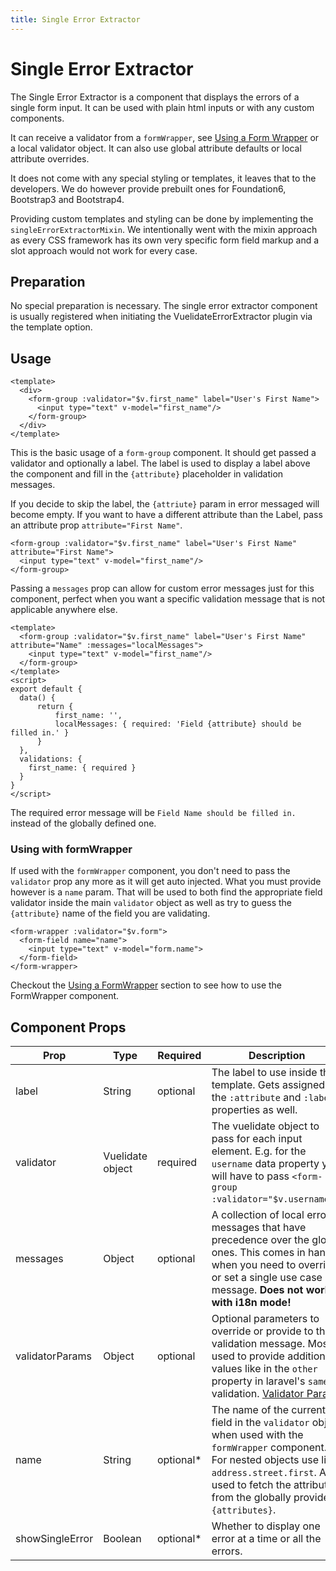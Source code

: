 ```yaml
---
title: Single Error Extractor
---
```


# Single Error Extractor
The Single Error Extractor is a component that displays the errors of a single form input. It can be used with plain html inputs or with any custom components.

It can receive a validator from a `formWrapper`, see [Using a Form Wrapper](form_wrapper.md) or a local validator object. It can also use global attribute defaults or local attribute overrides. 

It does not come with any special styling or templates, it leaves that to the developers. We do however provide prebuilt ones for Foundation6, Bootstrap3 and Bootstrap4.

Providing custom templates and styling can be done by implementing the `singleErrorExtractorMixin`. We intentionally went with the mixin approach as every CSS framework has its own very specific form field markup and a slot approach would not work for every case.

## Preparation
No special preparation is necessary. The single error extractor component is usually registered when initiating the VuelidateErrorExtractor plugin via the template option.

## Usage
```vue
<template>
  <div>
    <form-group :validator="$v.first_name" label="User's First Name">
      <input type="text" v-model="first_name"/>
    </form-group>
  </div>
</template>
```

This is the basic usage of a `form-group` component. It should get passed a validator and optionally a label. The label is used to display a label above the component and fill in the `{attribute}` placeholder in validation messages.

If you decide to skip the label, the `{attriute}` param in error messaged will become empty. If you want to have a different attribute than the Label, pass an attribute prop `attribute="First Name"`. 

```vue
<form-group :validator="$v.first_name" label="User's First Name" attribute="First Name">
  <input type="text" v-model="first_name"/>
</form-group>
```

Passing a `messages` prop can allow for custom error messages just for this component, perfect when you want a specific validation message that is not applicable anywhere else.

```vue
<template>
  <form-group :validator="$v.first_name" label="User's First Name" attribute="Name" :messages="localMessages">
    <input type="text" v-model="first_name"/>
  </form-group>
</template>
<script>
export default {
  data() {
      return {
          first_name: '',
          localMessages: { required: 'Field {attribute} should be filled in.' }
      }
  },
  validations: {
    first_name: { required }
  }
}
</script>
```


The required error message will be `Field Name should be filled in.` instead of the globally defined one.

### Using with formWrapper
If used with the `formWrapper` component, you don't need to pass the `validator` prop any more as it will get auto injected. What you must provide however is a `name` param.
That will be used to both find the appropriate field validator inside the main `validator` object as well as try to guess the `{attribute}` name of the field you are validating.

```vue
<form-wrapper :validator="$v.form">
  <form-field name="name">
    <input type="text" v-model="form.name">
  </form-field>
</form-wrapper>
```
Checkout the [Using a FormWrapper](form_wrapper.md) section to see how to use the FormWrapper component.

## Component Props

| Prop            | Type             | Required  | Description                                                                                                                                                                                                                         |
| --------------- | ---------------- | --------  | ----------------------------------------------------------------------------------------------------------------------------------------------------------------------------------------------------------------------------------- |
| label           | String           | optional  | The label to use inside the template. Gets assigned to the `:attribute` and `:label` properties as well.                                                                                                                            |
| validator       | Vuelidate object | required  | The vuelidate object to pass for each input element. E.g. for the `username` data property you will have to pass `<form-group :validator="$v.username">`.                                                                           |
| messages        | Object           | optional  | A collection of local error messages that have precedence over the global ones. This comes in handy when you need to override or set a single use case message. **Does not work with i18n mode!**                                   |
| validatorParams | Object           | optional  | Optional parameters to override or provide to the validation message. Mostly used to provide additional values like in the `other` property in laravel's `same` validation. [Validator Params](./advanced.md#validator-params)      |
| name            | String           | optional* | The name of the current field in the `validator` object when used with the `formWrapper` component. For nested objects use like `address.street.first`. Also used to fetch the attribute from the globally provided `{attributes}`. |
| showSingleError | Boolean          | optional* | Whether to display one error at a time or all the errors.                                                                                                                                                                           |
